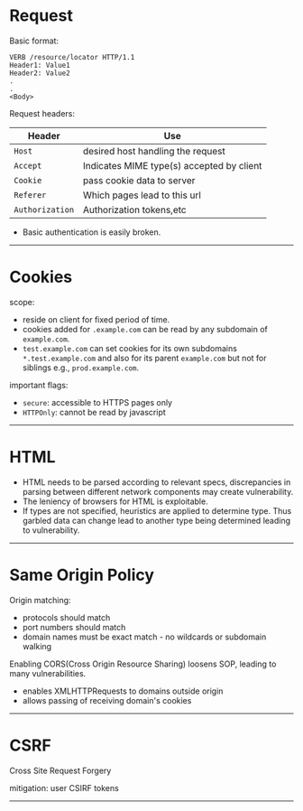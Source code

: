 
# Request

Basic format:
```
VERB /resource/locator HTTP/1.1
Header1: Value1
Header2: Value2
.
.
<Body>
```

Request headers:

| Header          | Use                                       |
| --------------- | ----------------------------------------- |
| `Host`          | desired host handling the request         |
| `Accept`        | Indicates MIME type(s) accepted by client |
| `Cookie`        | pass cookie data to server                |
| `Referer`       | Which pages lead to this url              |
| `Authorization` | Authorization tokens,etc                  |
- Basic authentication is easily broken.

---
# Cookies

scope:
- reside on client for fixed period of time.
- cookies added for `.example.com` can be read by any subdomain of `example.com`.
- `test.example.com` can set cookies for its own subdomains `*.test.example.com` and also for its parent `example.com` but not for siblings e.g., `prod.example.com`.

important flags:
- `secure`: accessible to HTTPS pages only
- `HTTPOnly`: cannot be read by javascript

----
# HTML
- HTML needs to be parsed according to relevant specs, discrepancies in parsing between different network components may create vulnerability.
- The leniency of browsers for HTML is exploitable.
- If types are not specified, heuristics are applied to determine type. Thus garbled data can change lead to another type being determined leading to vulnerability.

----
# Same Origin Policy

Origin matching:
- protocols should match
- port numbers should match
- domain names must be exact match - no wildcards or subdomain walking

Enabling CORS(Cross Origin Resource Sharing) loosens SOP, leading to many vulnerabilities.  
- enables XMLHTTPRequests to domains outside origin
- allows passing of receiving domain's cookies

----
# CSRF
Cross Site Request Forgery

mitigation: user CSIRF tokens

----
